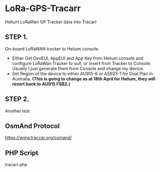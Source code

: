 # LoRa-GPS-Tracarr
Helium LoRaWan GP Tracker data into Tracarr



## STEP 1.
On-board LoRaWAN tracker to Helium console.
  - Either Get DevEUI, AppEUI and App Key from Helium console and configure LoRaWan Tracker to suit, or insert from Tracker to Console. Usually I just generate them from     Console and change my device.
  - Set Region of the device to either AU915-6 or AS923-1 for Dual Plan in Australia, **(This is going to change as at 18th April for Helium, they will revert back to      AU915 FSB2.)**


## STEP 2.
Another test


## OsmAnd Protocol
https://www.traccar.org/osmand/

## PHP Script
tracarr.php
